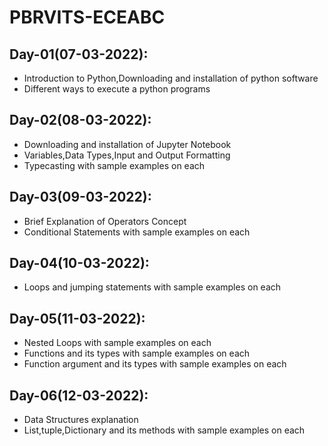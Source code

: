 # PBRVITS-ECEABC

## Day-01(07-03-2022):
  - Introduction to Python,Downloading and installation of python software
  - Different ways to execute a python programs

## Day-02(08-03-2022):
  - Downloading and installation of Jupyter Notebook
  - Variables,Data Types,Input and Output Formatting
  - Typecasting with sample examples on each

## Day-03(09-03-2022):
  - Brief Explanation of Operators Concept
  - Conditional Statements with sample examples on each

## Day-04(10-03-2022):
  - Loops and jumping statements with sample examples on each

## Day-05(11-03-2022):
  - Nested Loops with sample examples on each
  - Functions and its types with sample examples on each
  - Function argument and its types with sample examples on each

## Day-06(12-03-2022):
  - Data Structures explanation
  - List,tuple,Dictionary and its methods with sample examples on each 
